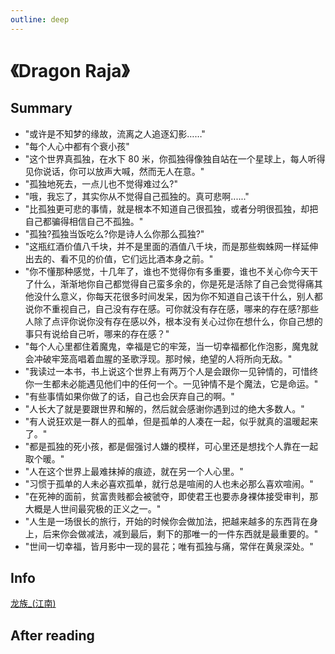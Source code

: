 ```yaml
---
outline: deep
---
```


# 《Dragon Raja》

## Summary

- "或许是不知梦的缘故，流离之人追逐幻影……"
- "每个人心中都有个衰小孩"
- "这个世界真孤独，在水下 80 米，你孤独得像独自站在一个星球上，每人听得见你说话，你可以放声大喊，然而无人在意。"
- "孤独地死去，一点儿也不觉得难过么?"
- "哦，我忘了，其实你从不觉得自己孤独的。真可悲啊......"
- "比孤独更可悲的事情，就是根本不知道自己很孤独，或者分明很孤独，却把自己都骗得相信自己不孤独。"
- "孤独?孤独当饭吃么?你是诗人么你那么孤独?"
- "这瓶红酒价值八千块，并不是里面的酒值八千块，而是那些蜘蛛网一样延伸出去的、看不见的价值，它们远比酒本身之前。"
- "你不懂那种感觉，十几年了，谁也不觉得你有多重要，谁也不关心你今天干了什么，渐渐地你自己都觉得自己蛮多余的，你是死是活除了自己会觉得痛其他没什么意义，你每天花很多时间发呆，因为你不知道自己该干什么，别人都说你不重视自己，自己没有存在感。可你就没有存在感，哪来的存在感?那些人除了点评你说你没有存在感以外，根本没有关心过你在想什么，你自己想的事只有说给自己听，哪来的存在感？"
- "每个人心里都住着魔鬼，幸福是它的牢笼，当一切幸福都化作泡影，魔鬼就会冲破牢笼高唱着血腥的圣歌浮现。那时候，绝望的人将所向无敌。"
- "我读过一本书，书上说这个世界上有两万个人是会跟你一见钟情的，可惜终你一生都未必能遇见他们中的任何一个。一见钟情不是个魔法，它是命运。"
- "有些事情如果你做了的话，自己也会厌弃自己的啊。"
- "人长大了就是要跟世界和解的，然后就会感谢你遇到过的绝大多数人。"
- "有人说狂欢是一群人的孤单，但是孤单的人凑在一起，似乎就真的温暖起来了。"
- "都是孤独的死小孩，都是倔强讨人嫌的模样，可心里还是想找个人靠在一起取个暖。"
- "人在这个世界上最难抹掉的痕迹，就在另一个人心里。"
- "习惯于孤单的人未必喜欢孤单，就行总是喧闹的人也未必那么喜欢喧闹。"
- "在死神的面前，贫富贵贱都会被虢夺，即使君王也要赤身裸体接受审判，那大概是人世间最究极的正义之一。"
- "人生是一场很长的旅行，开始的时候你会做加法，把越来越多的东西背在身上，后来你会做减法，减到最后，剩下的那唯一的一件东西就是最重要的。"
- "世间一切幸福，皆月影中一现的昙花；唯有孤独与痛，常伴在黄泉深处。"

## Info

[龙族_(江南)](https://zh.wikipedia.org/wiki/%E9%BE%99%E6%97%8F_(%E6%B1%9F%E5%8D%97))

## After reading
